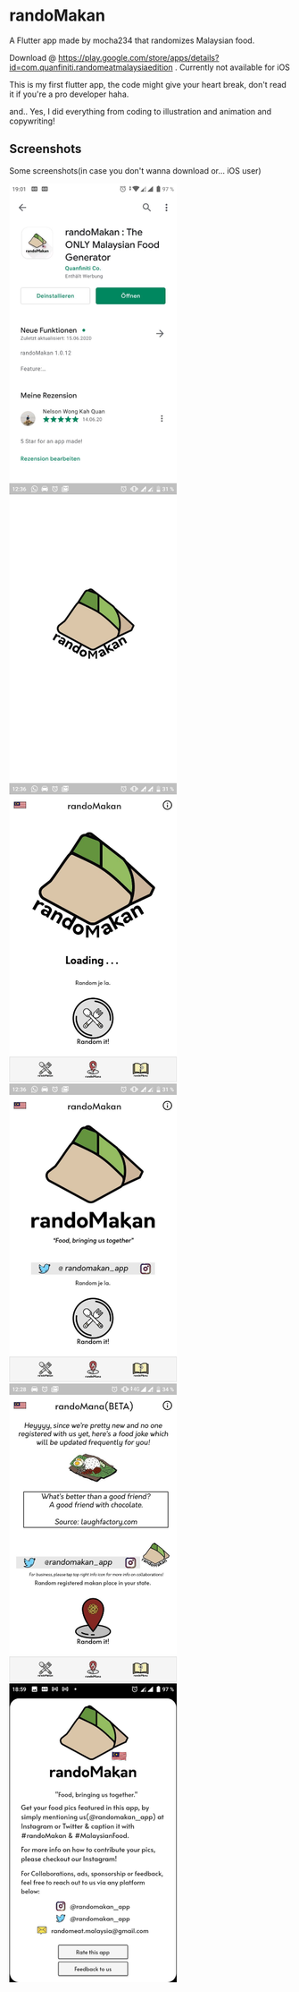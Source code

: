 # randoMakan

A Flutter app made by mocha234 that randomizes Malaysian food.

Download @ https://play.google.com/store/apps/details?id=com.quanfiniti.randomeatmalaysiaedition .
Currently not available for iOS

This is my first flutter app, the code might give your heart break, don't read it if you're a pro developer haha.

and.. Yes, I did everything from coding to illustration and animation and copywriting! 

## Screenshots
Some screenshots(in case you don't wanna download or... iOS user)

<img src="https://github.com/mocha234/randoMakan-sourcecode/blob/main/Screenshots/photo6269317089017834253.jpg" width="300">

<img src="https://github.com/mocha234/randoMakan-sourcecode/blob/main/Screenshots/photo6278277271265585502.jpg" width="300">

<img src="https://github.com/mocha234/randoMakan-sourcecode/blob/main/Screenshots/photo6278277271265585503.jpg" width="300">

<img src="https://github.com/mocha234/randoMakan-sourcecode/blob/main/Screenshots/photo6278277271265585501.jpg" width="300">

<img src="https://github.com/mocha234/randoMakan-sourcecode/blob/main/Screenshots/photo6278277271265585504.jpg" width="300">

<img src="https://github.com/mocha234/randoMakan-sourcecode/blob/main/Screenshots/photo6269317089017834255.jpg" width="300">


